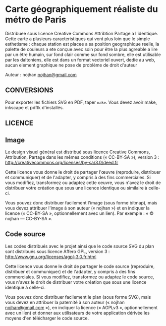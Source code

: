 Carte géographiquement réaliste du métro de Paris
=================================================

Distribuee sous licence Creative Commons Attribtion Partage a l'identique. Cette carte a plusieurs caracteristiques qui vont plus loin que le simple esthetisme : chaque station est placee a sa position geographique reelle, la palette de couleurs a ete conçue avec soin pour être la plus agreable a lire par un être humain, sur fond clair comme sur fond sombre, elle est utilisable par les daltoniens, elle est dans un format vectoriel ouvert, dedie au web, aucun element graphique ne pose de problème de droit d'auteur

Auteur : nojhan <nojhan@gmail.com>


CONVERSIONS
-----------

Pour exporter les fichiers SVG en PDF, taper `make`. Vous devez avoir make, inkscape et pdftk d'installés.


LICENCE
-------

## Image

Le design visuel général est distribué sous licence Creative Commons, Attribution, Partage dans les mêmes conditions
(« CC-BY-SA »), version 3 : http://creativecommons.org/licenses/by-sa/3.0/deed.fr

Cette licence vous donne le droit de partager l'œuvre (reproduire, distribuer et communiquer) et de l'adapter, y compris
à des fins commerciales. Si vous modifiez, transformez ou adaptez cette oeuvre, vous n'avez le droit de distribuer votre
création que sous une licence identique ou similaire à celle-ci.

Vous pouvez donc distribuer facilement l'image (sous forme bitmap), mais vous devez attribuer l'image à son auteur
(« nojhan ») et en indiquer la licence (« CC-BY-SA », optionnellement avec un lien). Par exemple : « © nojhan — CC-BY-SA ».


## Code source

Les codes distribués avec le projet ainsi que le code source SVG du plan sont distribués sous licence Affero GPL,
version 3 : http://www.gnu.org/licenses/agpl-3.0.fr.html

Cette licence vous donne le droit de partager le code source (reproduire, distribuer et communiquer) et de l'adapter, y compris
à des fins commerciales. Si vous modifiez, transformez ou adaptez le code source, vous n'avez le droit de distribuer votre
création que sous une licence identique à celle-ci.

Vous pouvez donc distribuer facilement le plan (sous forme SVG), mais vous devez en attribuer la paternité à son auteur
(« nojhan <nojhan@gmail.com> »), en indiquer la licence (« AGPLv3 », optionnellement avec un lien) et donner aux utilisateurs
de votre application dérivée les moyens d'en télécharger le code source.

